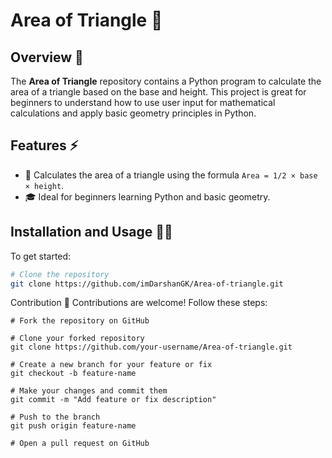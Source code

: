 # Area of Triangle 📐

## Overview 📝

The **Area of Triangle** repository contains a Python program to calculate the area of a triangle based on the base and height. This project is great for beginners to understand how to use user input for mathematical calculations and apply basic geometry principles in Python.

## Features ⚡

- 🧮 Calculates the area of a triangle using the formula `Area = 1/2 × base × height`.
- 🎓 Ideal for beginners learning Python and basic geometry.

## Installation and Usage 🏃‍♂️

To get started:

```bash
# Clone the repository
git clone https://github.com/imDarshanGK/Area-of-triangle.git
```

Contribution 🤝
Contributions are welcome! Follow these steps:

```
# Fork the repository on GitHub

# Clone your forked repository
git clone https://github.com/your-username/Area-of-triangle.git

# Create a new branch for your feature or fix
git checkout -b feature-name

# Make your changes and commit them
git commit -m "Add feature or fix description"

# Push to the branch
git push origin feature-name

# Open a pull request on GitHub

```
